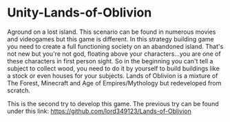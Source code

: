 # Unity-Lands-of-Oblivion
Aground on a lost island. This scenario can be found in numerous movies and videogames but this game is different. In this strategy building game you need to create a full functioning society on an abandoned island. That's not new but you're not god, floating above your characters...you are one of these characters in first person sight. So in the beginning you can't tell a subject to collect wood, you need to do it by yourself to build buildings like a stock or even houses for your subjects.
Lands of Oblivion is a mixture of The Forest, Minecraft and Age of Empires/Mythology but redeveloped from scratch.

This is the second try to develop this game. The previous try can be found under this link: https://github.com/lord349123/Lands-of-Oblivion

